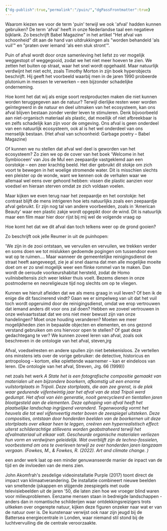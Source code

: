```yaml
---
{"dg-publish":true,"permalink":"/puin/","dgPassFrontmatter":true}
---
```


Waarom kiezen we voor de term 'puin' terwijl we ook 'afval' hadden kunnen gebruiken? De term 'afval' heeft in onze Nederlandse taal een negatieve bijklank. Zo beschrijft Babel Magazine" in het artikel "Het afval van schoonheid" dit aan de hand van uitdrukkingen als "worden behandeld 'als vuil'" en "praten over iemand 'als een stuk stront'".

Puin of afval wordt door onze samenleving het liefst zo ver mogelijk weggestopt of weggegooid, zodat we het niet meer hoeven te zien. We zetten het buiten op straat, waar het snel wordt opgehaald. Maar natuurlijk verdwijnt het niet echt, zoals Timothy Morton in zijn boek hyperobjects beschrijft. Hij geeft het voorbeeld waarbij men in de jaren 1990 probeerde plutonium in messen te verwerken – een bijzonder schadelijke onderneming.

Hoe komt het dat wij als enige soort restproducten maken die niet kunnen worden teruggegeven aan de natuur? Terwijl dierlijke resten weer worden geïntegreerd in de natuur en deel uitmaken van het ecosysteem, kan ons afval blijven bestaan zonder verder leven te stimuleren. Denk bijvoorbeeld aan niet-organisch materiaal als plastic, dat moeilijk of niet afbreekbaar is en zelfs schadelijk kan zijn voor de omgeving. Ons afval is geen onderdeel van een natuurlijk ecosysteem, ook al is het wel onderdeel van ons menselijk bestaan. (Het afval van schoonheid: Garbage poetry – Babel Magazine)

Of kunnen we nu stellen dat afval wel deel is geworden van het ecosysteem? Zo zien we op de cover van het boek 'Welcome in het Symbioceen' van Jos de Mul een zeepaardje vastgeklemd aan een oorstokje – een zeer krachtig beeld. Het dier gebruikt dit stokje om zich voort te bewegen in het woelige stromende water. Dit is misschien slechts een pleister op de wonde, want we kennen ook de verhalen waar we allemaal wel eens over gehoord hebben: vissen die plastic aanzien voor voedsel en hieraan sterven omdat ze zich voldaan voelen.

Maar kijken we even terug naar het zeepaardje en het oorstokje: het contrast blijft de mens intrigeren hoe iets natuurlijks zoals een zeepaardje afval gebruikt. Er zijn nog tal van andere voorbeelden, zoals in 'American Beauty' waar een plastic zakje wordt opgepikt door de wind. Dit is natuurlijk maar een film maar hier door rijst bij mij wel de volgende vraag op

Hoe komt het dat we dit afval dan toch telkens weer op de grond gooien?

Zo beschrijft ook jelle Reumer in uit de puinhopen:

'We zijn in de zooi ontstaan, we vervuilen en vervuilen, we trekken verder en soms doen we tot mislukken gedoemde pogingen om tussendoor even wat op te ruimen…. Maar wanneer de gemeentelijke reinigingsdienst de straat heeft aangeveegd, zie je al snel daarna dat men alle mogelijke moeite doet om er zo snel mogelijk weer een flinke rommel van te maken. Dan wordt de oeroude voorkeurshabitat hersteld, zodat de Homo vuilnisbeltensis zich weer lekker thuis voelt. Bezems dienen in onze postmoderne en neoreligieuze tijd nog slechts om op te vliegen.

Kunnen we hieruit afleiden dat we als mens graag in vuil leven? Of ben ik de enige die dit fascinerend vindt? Gaan we er simpelweg van uit dat het vuil toch wordt opgeruimd door de reinigingsdienst, omdat we erop vertrouwen dat iemand anders dit voor ons zal doen? Hebben we zoveel vertrouwen in onze welvaartsstaat dat we ons niet meer bewust zijn van onze handelingen? Moet onze houding veranderen? Moeten we meer mogelijkheden zien in bepaalde objecten en elementen, en ons gezond verstand gebruiken om ons hiervoor open te stellen? Of gaat deze gedachtegang te ver? We kunnen zoveel leren van afval, zoals ook beschreven in de ontologie van het afval, steven,jrg

Afval, voedselresten en andere spullen zijn niet betekenisloos. Ze vertellen ons minstens iets over de vorige gebruiker: de detective, historicus en antropoloog – kortom, elke oplettende waarnemer – kan er eindeloos van leren. (De ontologie van het afval, Streven, Jrg. 66 (1999))

net zoals het werk _A State het is een fotografische compositie gemaakt van materialen uit een bijzondere boorkern, afkomstig uit een enorme vuilstortplaats in Tripoli. Deze stortplaats, die aan zee grenst, is de plek waar gedurende vijfentwintig jaar het afval van de stad Tripoli werd gedumpt. Het afval van één generatie, nooit gerecycleerd en tientallen jaren blootgesteld aan de elementen. Deze ophoping van afval heeft het plaatselijke landschap ingrijpend veranderd. Tegenwoordig vormt het heuvels die tot wel vijfenveertig meter boven de zeespiegel uitsteken. Deze composities, ontstaan door honderden beelden van de boorkernen uit deze stortplaats over elkaar heen te leggen, creëren een hyperrealistisch effect: uiterst schilderachtige stillevens worden geabstraheerd terwijl het afvalmateriaal uit elkaar valt. Gescheurde organische materialen verliezen hun vorm en verdwijnen geleidelijk. Wat overblijft zijn de techno-fossielen, voorbestemd om ons te overleven terwijl ze over honderden jaren langzaam vergaan. (Fowkes, M., & Fowkes, R. (2022). Art and climate change. )_

een ander werk laat op een minder genuwanseerde manier de inpact van de tijd en de invloeden van de mens zien.

John Akomfrah's zesdelige videoinstallatie Purple (2017) toont direct de impact van klimaatverandering. De installatie combineert nieuwe beelden van smeltende ijskappen en stijgende zeespiegels met oude televisiebeelden uit de jaren '50, die laten zien hoe we vroeger blind waren voor milieuproblemen. Eenzame mensen staan in bedreigde landschappen - anders dan in romantische schilderijen waar ontdekkingsreizigers trots uitkeken over ongerepte natuur, kijken deze figuren onzeker naar wat er van de natuur over is. De kunstenaar verwijst ook naar zijn jeugd bij de Battersea energiecentrale in Londen, waar niemand stil stond bij de luchtvervuiling die de centrale veroorzaakte.